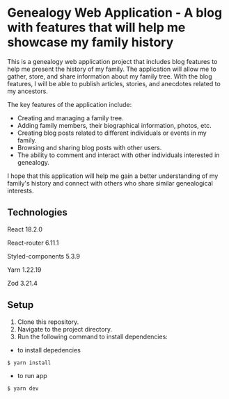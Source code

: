 # Genealogy Web Application - A blog with features that will help me showcase my family history 

This is a genealogy web application project that includes blog features to help me present the history of my family. The application will allow me to gather, store, and share information about my family tree. With the blog features, I will be able to publish articles, stories, and anecdotes related to my ancestors.

The key features of the application include:

- Creating and managing a family tree.
- Adding family members, their biographical information, photos, etc.
- Creating blog posts related to different individuals or events in my family.
- Browsing and sharing blog posts with other users.
- The ability to comment and interact with other individuals interested in genealogy.
 
I hope that this application will help me gain a better understanding of my family's history and connect with others who share similar genealogical interests.

## Technologies

React 18.2.0

React-router 6.11.1

Styled-components 5.3.9

Yarn 1.22.19

Zod 3.21.4

## Setup

1. Clone this repository.
2. Navigate to the project directory.
3. Run the following command to install dependencies:
- to install depedencies
```bash
$ yarn install
```
- to run app

```bash
$ yarn dev
```

